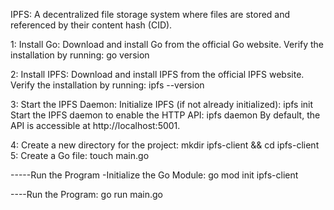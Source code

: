 IPFS:
A decentralized file storage system where files are stored and referenced by their content hash (CID).


1: Install Go:
Download and install Go from the official Go website.
Verify the installation by running:
go version

2: Install IPFS:
Download and install IPFS from the official IPFS website.
Verify the installation by running:
ipfs --version

3: Start the IPFS Daemon:
Initialize IPFS (if not already initialized):
ipfs init
Start the IPFS daemon to enable the HTTP API:
ipfs daemon
By default, the API is accessible at http://localhost:5001.

4: Create a new directory for the project:
   mkdir ipfs-client && cd ipfs-client
5: Create a Go file:
   touch main.go

-----Run the Program
-Initialize the Go Module:
go mod init ipfs-client

----Run the Program:
go run main.go
